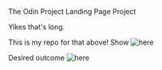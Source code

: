 The Odin Project Landing Page Project

Yikes that's long. 

This is my repo for that above! Show ![here](https://www.theodinproject.com/paths/foundations/courses/foundations/lessons/landing-page)

Desired outcome ![here](https://cdn.statically.io/gh/TheOdinProject/curriculum/main/foundations/html_css/project/odin-project.png)